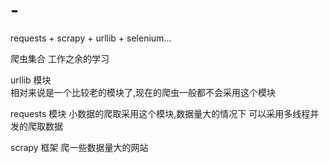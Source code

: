 # -
requests + scrapy + urllib + selenium...

爬虫集合
  工作之余的学习
  
  
 urllib 模块   
        相对来说是一个比较老的模块了,现在的爬虫一般都不会采用这个模块
        
        
 
 requests 模块
        小数据的爬取采用这个模块,数据量大的情况下 可以采用多线程并发的爬取数据
        
        
        
 scrapy 框架
        爬一些数据量大的网站
